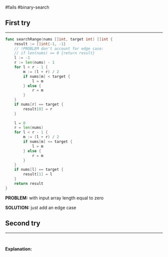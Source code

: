 #fails 
#binary-search 
## First try
___
```go
func searchRange(nums []int, target int) []int {
    result := []int{-1, -1}
	// !PROBLEM don't account for edge case: 
	// if len(nums) == 0 {return result}
    l := -1
    r := len(nums) - 1
    for l < r - 1 {
        m := (l + r) / 2
        if nums[m] < target {
            l = m
        } else {
            r = m
        }
    }
    if nums[r] == target {
        result[0] = r
    }
    
    l = 0
    r = len(nums)
    for l < r - 1 {
        m := (l + r) / 2
        if nums[m] <= target {
            l = m
        } else {
            r = m
        }
    }
    if nums[l] == target {
        result[1] = l
    }    
    return result
}
```

**PROBLEM:** with input array length equal to zero

**SOLUTION:** just add an edge case



## Second try
____
```go



```

**Explanation:**
